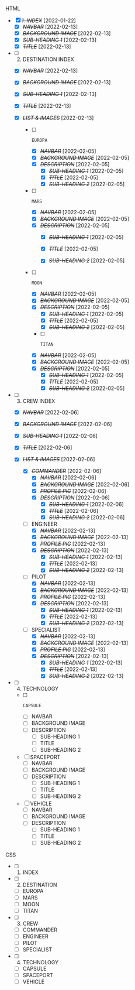 
HTML
* [X] ~~*1. INDEX*~~ [2022-01-22]
    * [X] ~~*NAVBAR*~~ [2022-02-13]
    * [X] ~~*BACKGROUND IMAGE*~~ [2022-02-13]
    * [X] ~~*SUB-HEADING 1*~~ [2022-02-13]
    * [X] ~~*TITLE*~~ [2022-02-13]

* [ ] 2. DESTINATION INDEX
    * [X] ~~*NAVBAR*~~ [2022-02-13]
    * [X] ~~*BACKGROUND IMAGE*~~ [2022-02-13]
    * [X] ~~*SUB-HEADING 1*~~ [2022-02-13]
    * [X] ~~*TITLE*~~ [2022-02-13]
    * [X] ~~*LIST & IMAGES*~~ [2022-02-13]
        
        * [ ]     EUROPA
            * [X] ~~*NAVBAR*~~ [2022-02-05]
            * [X] ~~*BACKGROUND IMAGE*~~ [2022-02-05]
            * [X] ~~*DESCRIPTION*~~ [2022-02-05]
                * [X] ~~*SUB-HEADING 1*~~ [2022-02-05]
                * [X] ~~*TITLE*~~ [2022-02-05]
                * [X] ~~*SUB-HEADING 2*~~ [2022-02-05]

        * [ ]     MARS
            * [X] ~~*NAVBAR*~~ [2022-02-05]
            * [X] ~~*BACKGROUND IMAGE*~~ [2022-02-05]
            * [X] ~~*DESCRIPTION*~~ [2022-02-05]
                * [X] ~~*SUB-HEADING 1*~~ [2022-02-05]
                * [X] ~~*TITLE*~~ [2022-02-05]
                * [X] ~~*SUB-HEADING 2*~~ [2022-02-05]
            

        * [ ]     MOON
            * [X] ~~*NAVBAR*~~ [2022-02-05]
            * [X] ~~*BACKGROUND IMAGE*~~ [2022-02-05]
            * [X] ~~*DESCRIPTION*~~ [2022-02-05]
                * [X] ~~*SUB-HEADING 1*~~ [2022-02-05]
                * [X] ~~*TITLE*~~ [2022-02-05]
                * [X] ~~*SUB-HEADING 2*~~ [2022-02-05]
                
            * [ ]     TITAN
            * [X] ~~*NAVBAR*~~ [2022-02-05]
            * [X] ~~*BACKGROUND IMAGE*~~ [2022-02-05]
            * [X] ~~*DESCRIPTION*~~ [2022-02-05]
                * [X] ~~*SUB-HEADING 1*~~ [2022-02-05]
                * [X] ~~*TITLE*~~ [2022-02-05]
                * [X] ~~*SUB-HEADING 2*~~ [2022-02-05]
 
* [ ] 3. CREW INDEX
    * [X] ~~*NAVBAR*~~ [2022-02-06]
    * [X] ~~*BACKGROUND IMAGE*~~ [2022-02-06]
    * [X] ~~*SUB-HEADING 1*~~ [2022-02-06]
    * [X] ~~*TITLE*~~ [2022-02-06]
    * [X] ~~*LIST & IMAGES*~~ [2022-02-06]

        * [X] ~~*COMMANDER*~~ [2022-02-06]
            * [X] ~~*NAVBAR*~~ [2022-02-06]
            * [X] ~~*BACKGROUND IMAGE*~~ [2022-02-06]
            * [X] ~~*PROFILE PIC*~~ [2022-02-06]
            * [X] ~~*DESCRIPTION*~~ [2022-02-06]
                * [X] ~~*SUB-HEADING 1*~~ [2022-02-06]
                * [X] ~~*TITLE*~~ [2022-02-06]
                * [X] ~~*SUB-HEADING 2*~~ [2022-02-06]

        * [ ] ENGINEER
            * [X] ~~*NAVBAR*~~ [2022-02-13]
            * [X] ~~*BACKGROUND IMAGE*~~ [2022-02-13]
            * [X] ~~*PROFILE PIC*~~ [2022-02-13]
            * [X] ~~*DESCRIPTION*~~ [2022-02-13]
                * [X] ~~*SUB-HEADING 1*~~ [2022-02-13]
                * [X] ~~*TITLE*~~ [2022-02-13]
                * [X] ~~*SUB-HEADING 2*~~ [2022-02-13]
                
        * [ ] PILOT
            * [X] ~~*NAVBAR*~~ [2022-02-13]
            * [X] ~~*BACKGROUND IMAGE*~~ [2022-02-13]
            * [X] ~~*PROFILE PIC*~~ [2022-02-13]
            * [X] ~~*DESCRIPTION*~~ [2022-02-13]
                * [X] ~~*SUB-HEADING 1*~~ [2022-02-13]
                * [X] ~~*TITLE*~~ [2022-02-13]
                * [X] ~~*SUB-HEADING 2*~~ [2022-02-13]
                
        * [ ] SPECIALIST
            * [X] ~~*NAVBAR*~~ [2022-02-13]
            * [X] ~~*BACKGROUND IMAGE*~~ [2022-02-13]
            * [X] ~~*PROFILE PIC*~~ [2022-02-13]
            * [X] ~~*DESCRIPTION*~~ [2022-02-13]
                * [X] ~~*SUB-HEADING 1*~~ [2022-02-13]
                * [X] ~~*TITLE*~~ [2022-02-13]
                * [X] ~~*SUB-HEADING 2*~~ [2022-02-13]
            
* [ ] 4. TECHNOLOGY
    * [ ]     CAPSULE
        * [ ] NAVBAR
        * [ ] BACKGROUND IMAGE
        * [ ] DESCRIPTION
            * [ ] SUB-HEADING 1
            * [ ] TITLE
            * [ ] SUB-HEADING 2
            
    * [ ] SPACEPORT
        * [ ] NAVBAR
        * [ ] BACKGROUND IMAGE
        * [ ] DESCRIPTION
            * [ ] SUB-HEADING 1
            * [ ] TITLE
            * [ ] SUB-HEADING 2
            
    * [ ] VEHICLE
        * [ ] NAVBAR
        * [ ] BACKGROUND IMAGE
        * [ ] DESCRIPTION
            * [ ] SUB-HEADING 1
            * [ ] TITLE
            * [ ] SUB-HEADING 2

CSS
* [ ] 1. INDEX
* [ ] 2. DESTINATION
    * [ ] EUROPA
    * [ ] MARS
    * [ ] MOON
    * [ ] TITAN
* [ ] 3.  CREW
    * [ ] COMMANDER
    * [ ] ENGINEER
    * [ ] PILOT
    * [ ] SPECIALIST
* [ ] 4.  TECHNOLOGY
    * [ ] CAPSULE
    * [ ] SPACEPORT
    * [ ] VEHICLE
